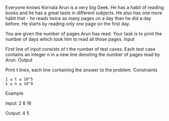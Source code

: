 Everyone knows Kornala Arun is a very big Geek. He has a habit of reading books and he has a great taste in different subjects. He also has one more habit that - he reads twice as many pages on a day than he did a day before. He starts by reading only one page on the first day.

You are given the number of pages Arun has read. Your task is to print the number of days which took him to read all those pages.
Input

First line of input consists of t the number of test cases. Each test case contains an integer n in a new line denoting the number of pages read by Arun.
Output

Print t lines, each line containing the answer to the problem.
Constraints

    1 ≤ t ≤ 10^5
    1 ≤ n ≤ 10^9

Example

Input:
2
8
16

Output:
4
5